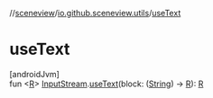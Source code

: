 //[sceneview](../../index.md)/[io.github.sceneview.utils](index.md)/[useText](use-text.md)

# useText

[androidJvm]\
fun &lt;[R](use-text.md)&gt; [InputStream](https://developer.android.com/reference/kotlin/java/io/InputStream.html).[useText](use-text.md)(block: ([String](https://kotlinlang.org/api/latest/jvm/stdlib/kotlin/-string/index.html)) -&gt; [R](use-text.md)): [R](use-text.md)
